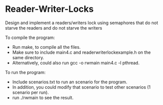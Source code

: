 # Reader-Writer-Locks

Design and implement a readers/writers lock using semaphores that do not starve the 
readers and do not starve the writers

To compile the program:
- Run make, to compile all the files.
- Make sure to include main4.c and readerwriterlockexample.h on the same directory.
- Alternatively, could also run gcc -o rwmain main4.c -l pthread.

To run the program:
- Include scenarios.txt to run an scenario for the program.
- In addition, you could modify that scenario to test other scenarios (1 scenario per run). 
- run ./rwmain to see the result.
